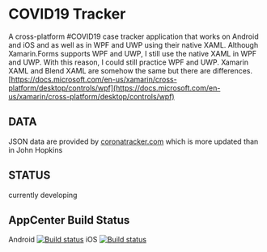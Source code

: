 # COVID19 Tracker
A cross-platform #COVID19 case tracker application that works on Android and iOS and as well as in WPF and UWP using their native XAML. Although Xamarin.Forms supports WPF and UWP, I still use the native XAML in WPF and UWP. With this reason, I could still practice WPF and UWP. Xamarin XAML and Blend XAML are somehow the same but there are differences. [https://docs.microsoft.com/en-us/xamarin/cross-platform/desktop/controls/wpf](https://docs.microsoft.com/en-us/xamarin/cross-platform/desktop/controls/wpf)
  
## DATA
JSON data are provided by [coronatracker.com](https://www.coronatracker.com/) which is more updated than in John Hopkins
  
## STATUS
currently developing

## AppCenter Build Status
Android [![Build status](https://build.appcenter.ms/v0.1/apps/31051ff6-887b-43d9-a0e1-0afbd74cad41/branches/master/badge)](https://appcenter.ms)
iOS [![Build status](https://build.appcenter.ms/v0.1/apps/55864191-1bfe-4b9b-a2fe-af222733828a/branches/master/badge)](https://appcenter.ms)
